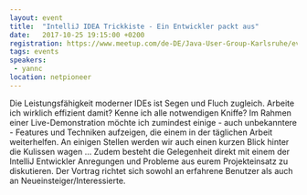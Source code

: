 ```yaml
---
layout: event
title:  "IntelliJ IDEA Trickkiste - Ein Entwickler packt aus"
date:   2017-10-25 19:15:00 +0200
registration: https://www.meetup.com/de-DE/Java-User-Group-Karlsruhe/events/242263412/
tags: events
speakers: 
 - yannc
location: netpioneer
---
```


Die Leistungsfähigkeit moderner IDEs ist Segen und Fluch zugleich. Arbeite ich wirklich effizient damit? Kenne ich alle notwendigen Kniffe?
Im Rahmen einer Live-Demonstration möchte ich zumindest einige - auch unbekanntere - Features und Techniken aufzeigen, die einem in der täglichen Arbeit weiterhelfen. An einigen Stellen werden wir auch einen kurzen Blick hinter die Kulissen wagen … Zudem besteht die Gelegenheit direkt mit einem der IntelliJ Entwickler Anregungen und Probleme aus eurem Projekteinsatz zu diskutieren.
Der Vortrag richtet sich sowohl an erfahrene Benutzer als auch an Neueinsteiger/Interessierte.